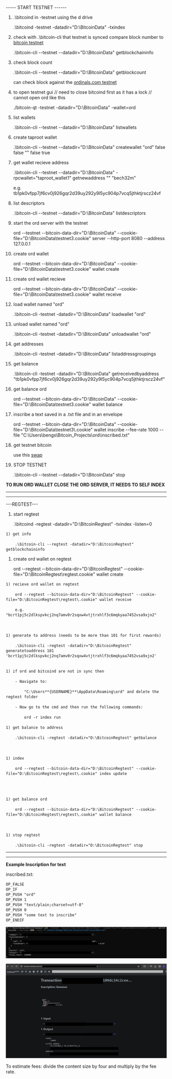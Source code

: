 
----- START TESTNET ------

1) .\bitcoind in -testnet using the d drive

    .\bitcoind -testnet -datadir="D:\BitcoinData" -txindex




2) check with .\bitcoin-cli that testnet is synced compare block number to [bitcoin testnet](https://mempool.space/testnet) 

    .\bitcoin-cli --testnet --datadir="D:\BitcoinData" getblockchaininfo





3) check block count

    .\bitcoin-cli --testnet --datadir="D:\BitcoinData" getblockcount


    can check block against the [ordinals.com testnet](https://testnet.ordinals.com/blocks) 





4) to open testnet gui  // need to close bitcoind first as it has a lock // cannot open ord like this

    
    ./bitcoin-qt -testnet -datadir="D:\BitcoinData" -wallet=ord






5) list wallets

    .\bitcoin-cli --testnet --datadir="D:\BitcoinData" listwallets





6) create taproot wallet

    .\bitcoin-cli --testnet --datadir="D:\BitcoinData" createwallet "ord" false false "" false true





7) get wallet recieve address

    .\bitcoin-cli --testnet --datadir="D:\BitcoinData" -rpcwallet="taproot_wallet1" getnewaddress "" "bech32m"

    e.g. tb1pk0vfpp7jf6cv0j926gqr2d39uy292y9l5yc904p7vcq5jthktjrscz24vf





8) list descriptors

    .\bitcoin-cli --testnet --datadir="D:\BitcoinData" listdescriptors





9) start the ord server with the testnet

    ord --testnet --bitcoin-data-dir="D:\BitcoinData" --cookie-file="D:\BitcoinData\testnet3\.cookie" server --http-port 8080 --address 127.0.0.1





10) create ord wallet

    ord --testnet --bitcoin-data-dir="D:\BitcoinData" --cookie-file="D:\BitcoinData\testnet3\.cookie" wallet create





11) create ord wallet recieve 


    ord --testnet --bitcoin-data-dir="D:\BitcoinData" --cookie-file="D:\BitcoinData\testnet3\.cookie" wallet receive






12) load wallet named "ord"

    .\bitcoin-cli -testnet -datadir="D:\BitcoinData" loadwallet "ord"





13) unload wallet named "ord"

    .\bitcoin-cli -testnet -datadir="D:\BitcoinData" unloadwallet "ord"





14) get addresses 

    .\bitcoin-cli -testnet -datadir="D:\BitcoinData" listaddressgroupings






15) get balance

   
    .\bitcoin-cli -testnet -datadir="D:\BitcoinData" getreceivedbyaddress "tb1pk0vfpp7jf6cv0j926gqr2d39uy292y9l5yc904p7vcq5jthktjrscz24vf"





16) get balance ord

    ord --testnet --bitcoin-data-dir="D:\BitcoinData" --cookie-file="D:\BitcoinData\testnet3\.cookie" wallet balance





17) inscribe a text saved in a .txt file and in an envelope

    ord --testnet --bitcoin-data-dir="D:\\BitcoinData" --cookie-file="D:\\BitcoinData\\testnet3\\.cookie" wallet inscribe --fee-rate 1000 --file "C:\\Users\\bengs\\Bitcoin_Projects\\ord\\inscribed.txt"




98) get testnet bitcoin


    use this [swap](https://www.altquick.com/swap/)


    



99) STOP TESTNET

    .\bitcoin-cli --testnet --datadir="D:\BitcoinData" stop




**TO RUN ORD WALLET CLOSE THE ORD SERVER, IT NEEDS TO SELF INDEX**


---

---

---REGTEST---

   1) start regtest
   
        .\bitcoind -regtest -datadir="D:\BitcoinRegtest" -txindex -listen=0


    1) get info 

        .\bitcoin-cli --regtest -datadir="D:\BitcoinRegtest" getblockchaininfo


   1) create ord wallet on regtest

        ord --regtest --bitcoin-data-dir="D:\BitcoinRegtest" --cookie-file="D:\BitcoinRegtest\regtest\.cookie" wallet create




    1) recieve ord wallet on regtest

        ord --regtest --bitcoin-data-dir="D:\BitcoinRegtest" --cookie-file="D:\BitcoinRegtest\regtest\.cookie" wallet receive
    
        e.g. "bcrt1pj5c2dlkspvkcj2nq7amv0r2sqxw4vtjtrxhlf3c6mqkyaa7452vsa9xjn2"



    1) generate to address (needs to be more than 101 for first rewards)

        .\bitcoin-cli -regtest -datadir="D:\BitcoinRegtest" generatetoaddress 101 'bcrt1pj5c2dlkspvkcj2nq7amv0r2sqxw4vtjtrxhlf3c6mqkyaa7452vsa9xjn2'


    1) if ord and bitcoind are not in sync then

        - Navigate to:

            "C:\Users**{USERNAME}**\AppData\Roaming\ord" and delete the regtest folder

        - Now go to the cmd and then run the following commands:

            ord -r index run

    1) get balance to address

        .\bitcoin-cli -regtest -datadir="D:\BitcoinRegtest" getbalance



    1) index

        ord --regtest --bitcoin-data-dir="D:\BitcoinRegtest" --cookie-file="D:\BitcoinRegtest\regtest\.cookie" index update




    1) get balance ord

        ord --regtest --bitcoin-data-dir="D:\BitcoinRegtest" --cookie-file="D:\BitcoinRegtest\regtest\.cookie" wallet balance

        

    1) stop regtest
    
        .\bitcoin-cli -regtest -datadir="D:\BitcoinRegtest" stop
    
---

---

**Example Inscription for text**


inscribed.txt:

    OP_FALSE
    OP_IF
    OP_PUSH "ord"
    OP_PUSH 1
    OP_PUSH "text/plain;charset=utf-8"
    OP_PUSH 0
    OP_PUSH "some text to inscribe"
    OP_ENDIF


![inscribe](./inscr.png)

![inscribed](./inscribed.png)


To estimate fees: 
divide the content size by four and multiply by the fee rate.